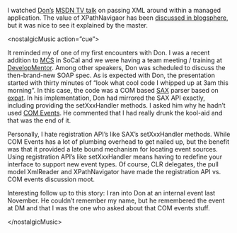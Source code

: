 I watched [Don’s](http://www.gotdotnet.com/team/dbox/) [MSDN TV
talk](http://msdn.microsoft.com/msdntv/episode.aspx?xml=episodes/en/20030603XMLDB/manifest.xml)
on passing XML around within a managed application. The value of
XPathNavigaor has been [discussed in
blogsphere](http://www.gotdotnet.com/team/dbox/default.aspx?key=2003-05-13T06:47:59Z),
but it was nice to see it explained by the master.

\<nostalgicMusic action=”cue”\>

It reminded my of one of my first encounters with Don. I was a recent
addition to [MCS](http://www.microsoft.com/business/services/mcs.asp) in
SoCal and we were having a team meeting / training at
[DevelopMentor](http://www.develop.com/). Among other speakers, Don was
scheduled to discuss the then-brand-new SOAP spec. As is expected with
Don, the presentation started with thirty minutes of “look what cool
code I whipped up at 3am this morning”. In this case, the code was a COM
based [SAX](http://www.saxproject.org/) parser based on
[expat](http://www.jclark.com/xml/expat.html). In his implementation,
Don had mirrored the SAX API exactly, including providing the
setXxxHandler methods. I asked him why he hadn’t used [COM
Events](http://msdn.microsoft.com/library/?url=/library/en-us/com/htm/events_27cd.asp?frame=true).
He commented that I had really drunk the kool-aid and that was the end
of it.

Personally, I hate registration API’s like SAX’s setXxxHandler methods.
While COM Events has a lot of plumbing overhead to get nailed up, but
the benefit was that it provided a late bound mechanism for locating
event sources. Using registration API’s like setXxxHandler means having
to redefine your interface to support new event types. Of course, CLR
delegates, the pull model XmlReader and XPathNavigator have made the
registration API vs. COM events discussion moot.

Interesting follow up to this story: I ran into Don at an internal event
last November. He couldn’t remember my name, but he remembered the event
at DM and that I was the one who asked about that COM events stuff.

\</nostalgicMusic\>
